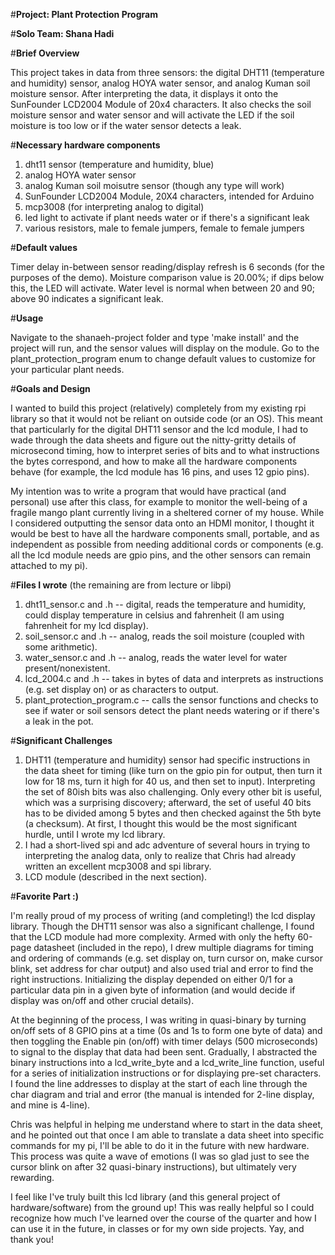 #**Project: Plant Protection Program**

#**Solo Team: Shana Hadi**

#**Brief Overview**

This project takes in data from three sensors: the digital DHT11 (temperature and humidity) sensor, analog HOYA water sensor, and analog Kuman soil moisture sensor. After interpreting the data, it displays it onto the SunFounder LCD2004 Module of 20x4 characters.
It also checks the soil moisture sensor and water sensor and will activate the LED if the soil moisture is too low or if the water sensor detects a leak.


#**Necessary hardware components**

1. dht11 sensor (temperature and humidity, blue)
2. analog HOYA water sensor
3. analog Kuman soil moisutre sensor (though any type will work)
4. SunFounder LCD2004 Module, 20X4 characters, intended for Arduino
5. mcp3008 (for interpreting analog to digital)
6. led light to activate if plant needs water or if there's a significant leak
7. various resistors, male to female jumpers, female to female jumpers


#**Default values**

Timer delay in-between sensor reading/display refresh is 6 seconds (for the purposes of the demo).
Moisture comparison value is 20.00%; if dips below this, the LED will activate.
Water level is normal when between 20 and 90; above 90 indicates a significant leak.


#**Usage**

Navigate to the shanaeh-project folder and type 'make install' and the project will run, and the sensor values will display on the module. 
Go to the plant_protection_program enum to change default values to customize for your particular plant needs.


#**Goals and Design**

I wanted to build this project (relatively) completely from my existing rpi library so that it would not be reliant on outside code (or an OS). This meant that particularly for the digital DHT11 sensor and the lcd module, I had to wade through the data sheets and figure out the nitty-gritty details of microsecond timing, how to interpret series of bits and to what instructions the bytes correspond, and how to make all the hardware components behave (for example, the lcd module has 16 pins, and uses 12 gpio pins). 

My intention was to write a program that would have practical (and personal) use after this class, for example to monitor the well-being of a fragile mango plant currently living in a sheltered corner of my house. 
While I considered outputting the sensor data onto an HDMI monitor, I thought it would be best to have all the hardware components small, portable, and as independent as possible from needing additional cords or components (e.g. all the lcd module needs are gpio pins, and the other sensors can remain attached to my pi).


#**Files I wrote** (the remaining are from lecture or libpi)

1. dht11_sensor.c and .h -- digital, reads the temperature and humidity, could display temperature in celsius and fahrenheit (I am using fahrenheit for my lcd display).
2. soil_sensor.c and .h -- analog, reads the soil moisture (coupled with some arithmetic).
3. water_sensor.c and .h -- analog, reads the water level for water present/nonexistent.
4. lcd_2004.c and .h -- takes in bytes of data and interprets as instructions (e.g. set display on) or as characters to output.
5. plant_protection_program.c -- calls the sensor functions and checks to see if water or soil sensors detect the plant needs watering or if there's a leak in the pot. 


#**Significant Challenges**

1. DHT11 (temperature and humidity) sensor had specific instructions in the data sheet for timing (like turn on the gpio pin for output, then turn it low for 18 ms, turn it high for 40 us, and then set to input). Interpreting the set of 80ish bits was also challenging. Only every other bit is useful, which was a surprising discovery; afterward, the set of useful 40 bits has to be divided among 5 bytes and then checked against the 5th byte (a checksum). At first, I thought this would be the most significant hurdle, until I wrote my lcd library.
2. I had a short-lived spi and adc adventure of several hours in trying to interpreting the analog data, only to realize that Chris had already written an excellent mcp3008 and spi library.
3. LCD module (described in the next section).


#**Favorite Part :)**

I'm really proud of my process of writing (and completing!) the lcd display library. Though the DHT11 sensor was also a significant challenge, I found that the LCD module had more complexity. Armed with only the hefty 60-page datasheet (included in the repo), I drew multiple diagrams for timing and ordering of commands (e.g. set display on, turn cursor on, make cursor blink, set address for char output) and also used trial and error to find the right instructions. Initializing the display depended on either 0/1 for a particular data pin in a given byte of information (and would decide if display was on/off and other crucial details).

At the beginning of the process, I was writing in quasi-binary by turning on/off sets of 8 GPIO pins at a time (0s and 1s to form one byte of data) and then toggling the Enable pin (on/off) with timer delays (500 microseconds) to signal to the display that data had been sent. Gradually, I abstracted the binary instructions into a lcd_write_byte and a lcd_write_line function, useful for a series of initialization instructions or for displaying pre-set characters. I found the line addresses to display at the start of each line through the char diagram and trial and error (the manual is intended for 2-line display, and mine is 4-line).

Chris was helpful in helping me understand where to start in the data sheet, and he pointed out that once I am able to translate a data sheet into specific commands for my pi, I'll be able to do it in the future with new hardware. This process was quite a wave of emotions (I was so glad just to see the cursor blink on after 32 quasi-binary instructions), but ultimately very rewarding. 

I feel like I've truly built this lcd library (and this general project of hardware/software) from the ground up! This was really helpful so I could recognize how much I've learned over the course of the quarter and how I can use it in the future, in classes or for my own side projects. Yay, and thank you!
